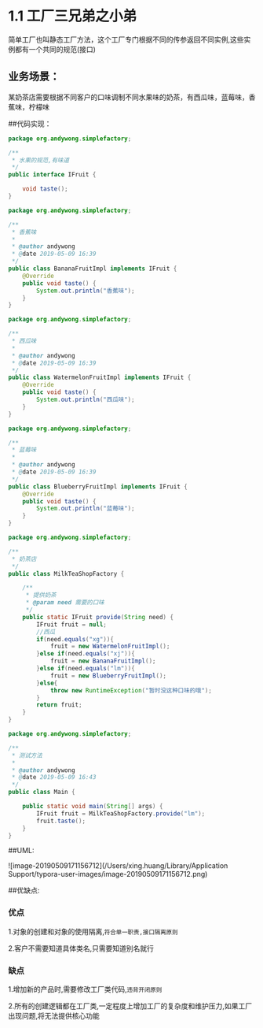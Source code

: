 # 1.1 工厂三兄弟之小弟



简单工厂也叫静态工厂方法，这个工厂专门根据不同的传参返回不同实例,这些实例都有一个共同的规范(接口)



## 业务场景：

某奶茶店需要根据不同客户的口味调制不同水果味的奶茶，有西瓜味，蓝莓味，香蕉味，柠檬味



##代码实现：

```java
package org.andywong.simplefactory;

/**
 * 水果的规范,有味道
 */
public interface IFruit {

    void taste();
}
```

```java
package org.andywong.simplefactory;

/**
 * 香蕉味
 *
 * @author andywong
 * @date 2019-05-09 16:39
 */
public class BananaFruitImpl implements IFruit {
    @Override
    public void taste() {
        System.out.println("香蕉味");
    }
}
```

```java
package org.andywong.simplefactory;

/**
 * 西瓜味
 *
 * @author andywong
 * @date 2019-05-09 16:39
 */
public class WatermelonFruitImpl implements IFruit {
    @Override
    public void taste() {
        System.out.println("西瓜味");
    }
}
```

```java
package org.andywong.simplefactory;

/**
 * 蓝莓味
 *
 * @author andywong
 * @date 2019-05-09 16:39
 */
public class BlueberryFruitImpl implements IFruit {
    @Override
    public void taste() {
        System.out.println("蓝莓味");
    }
}
```
```java
package org.andywong.simplefactory;

/**
 * 奶茶店
 */
public class MilkTeaShopFactory {

    /**
     * 提供奶茶
     * @param need 需要的口味
     */
    public static IFruit provide(String need) {
        IFruit fruit = null;
        //西瓜
        if(need.equals("xg")){
            fruit = new WatermelonFruitImpl();
        }else if(need.equals("xj")){
            fruit = new BananaFruitImpl();
        }else if(need.equals("lm")){
            fruit = new BlueberryFruitImpl();
        }else{
            throw new RuntimeException("暂时没这种口味的哦");
        }
        return fruit;
    }
}
```

```java
package org.andywong.simplefactory;

/**
 * 测试方法
 *
 * @author andywong
 * @date 2019-05-09 16:43
 */
public class Main {

    public static void main(String[] args) {
        IFruit fruit = MilkTeaShopFactory.provide("lm");
        fruit.taste();
    }
}
```



##UML:

![image-20190509171156712](/Users/xing.huang/Library/Application Support/typora-user-images/image-20190509171156712.png)



##优缺点:

### 优点

1.对象的创建和对象的使用隔离,`符合单一职责,接口隔离原则`

2.客户不需要知道具体类名,只需要知道别名就行



### 缺点

1.增加新的产品时,需要修改工厂类代码,`违背开闭原则`

2.所有的创建逻辑都在工厂类,一定程度上增加工厂的复杂度和维护压力,如果工厂出现问题,将无法提供核心功能
